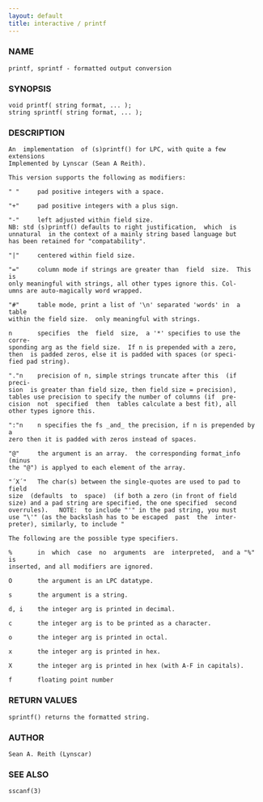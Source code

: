 ```yaml
---
layout: default
title: interactive / printf
---
```






### NAME
    printf, sprintf - formatted output conversion


### SYNOPSIS
    void printf( string format, ... );
    string sprintf( string format, ... );


### DESCRIPTION
    An  implementation  of (s)printf() for LPC, with quite a few extensions
    Implemented by Lynscar (Sean A Reith).

    This version supports the following as modifiers:

    " "     pad positive integers with a space.

    "+"     pad positive integers with a plus sign.

    "-"     left adjusted within field size.
    NB: std (s)printf() defaults to right justification,  which  is
    unnatural  in the context of a mainly string based language but
    has been retained for "compatability".

    "|"     centered within field size.

    "="     column mode if strings are greater than  field  size.  This  is
    only meaningful with strings, all other types ignore this. Col‐
    umns are auto-magically word wrapped.

    "#"     table mode, print a list of '\n' separated 'words' in  a  table
    within the field size.  only meaningful with strings.

    n       specifies  the  field  size,  a '*' specifies to use the corre‐
    sponding arg as the field size.  If n is prepended with a zero,
    then  is padded zeros, else it is padded with spaces (or speci‐
    fied pad string).

    "."n    precision of n, simple strings truncate after this  (if  preci‐
    sion  is greater than field size, then field size = precision),
    tables use precision to specify the number of columns (if  pre‐
    cision  not  specified  then  tables calculate a best fit), all
    other types ignore this.

    ":"n    n specifies the fs _and_ the precision, if n is prepended by  a
    zero then it is padded with zeros instead of spaces.

    "@"     the argument is an array.  the corresponding format_info (minus
    the "@") is applyed to each element of the array.

    "´X´"   The char(s) between the single-quotes are used to pad to  field
    size  (defaults  to  space)  (if both a zero (in front of field
    size) and a pad string are specified, the one specified  second
    overrules).   NOTE:  to include "'" in the pad string, you must
    use "\'" (as the backslash has to be escaped  past  the  inter‐
    preter), similarly, to include "

    The following are the possible type specifiers.

    %       in  which  case  no  arguments  are  interpreted,  and a "%" is
    inserted, and all modifiers are ignored.

    O       the argument is an LPC datatype.

    s       the argument is a string.

    d, i    the integer arg is printed in decimal.

    c       the integer arg is to be printed as a character.

    o       the integer arg is printed in octal.

    x       the integer arg is printed in hex.

    X       the integer arg is printed in hex (with A-F in capitals).

    f       floating point number


### RETURN VALUES
    sprintf() returns the formatted string.


### AUTHOR
    Sean A. Reith (Lynscar)


### SEE ALSO
    sscanf(3)




